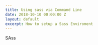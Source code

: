 ```yaml
---
title: Using sass via Command Line
date: 2018-10-10 00:00:00 Z
layout: default
excerpt: How to setup a Sass Enviroment
---
```


SAss
